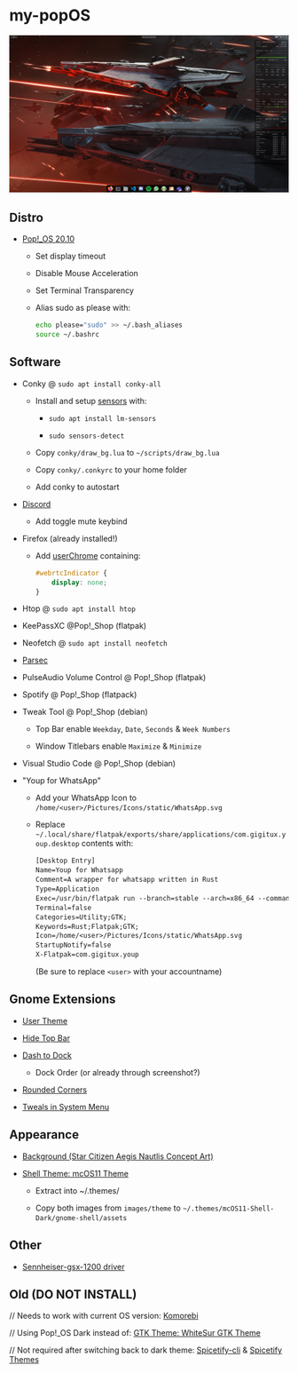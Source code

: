 # my-popOS

![Desktop Screenshot](images/example.png)

## Distro

- [Pop!_OS 20.10](https://pop.system76.com/)

  - Set display timeout

  - Disable Mouse Acceleration

  - Set Terminal Transparency

  - Alias sudo as please with:

    ```bash
    echo please="sudo" >> ~/.bash_aliases
    source ~/.bashrc
    ```

## Software

- Conky @ `sudo apt install conky-all`

  - Install and setup [sensors](https://wiki.ubuntuusers.de/Lm_sensors/) with:

    - `sudo apt install lm-sensors`

    - `sudo sensors-detect`

  - Copy `conky/draw_bg.lua` to `~/scripts/draw_bg.lua`

  - Copy `conky/.conkyrc` to your home folder

  - Add conky to autostart

- [Discord](https://discord.com/download)

  - Add toggle mute keybind

- Firefox (already installed!)

  - Add [userChrome](https://www.userchrome.org/how-create-userchrome-css.html) containing:

    ```css
    #webrtcIndicator {
        display: none;
    }
    ```

- Htop @ `sudo apt install htop`

- KeePassXC @Pop!_Shop (flatpak)

- Neofetch @ `sudo apt install neofetch`

- [Parsec](https://parsecgaming.com/downloads/)

- PulseAudio Volume Control @ Pop!_Shop (flatpak)

- Spotify @ Pop!_Shop (flatpack)

- Tweak Tool @ Pop!_Shop (debian)

  - Top Bar enable `Weekday`, `Date`, `Seconds` & `Week Numbers`

  - Window Titlebars enable `Maximize` & `Minimize`

- Visual Studio Code @ Pop!_Shop (debian)

- "Youp for WhatsApp"

  - Add your WhatsApp Icon to `/home/<user>/Pictures/Icons/static/WhatsApp.svg`

  - Replace `~/.local/share/flatpak/exports/share/applications/com.gigitux.youp.desktop` contents with:

    ```txt
    [Desktop Entry]
    Name=Youp for Whatsapp
    Comment=A wrapper for whatsapp written in Rust
    Type=Application
    Exec=/usr/bin/flatpak run --branch=stable --arch=x86_64 --command=youp com.gigitux.youp
    Terminal=false
    Categories=Utility;GTK;
    Keywords=Rust;Flatpak;GTK;
    Icon=/home/<user>/Pictures/Icons/static/WhatsApp.svg
    StartupNotify=false
    X-Flatpak=com.gigitux.youp
    ```

    (Be sure to replace `<user>` with your accountname)

## Gnome Extensions

- [User Theme](https://extensions.gnome.org/extension/19/user-themes/)

- [Hide Top Bar](https://extensions.gnome.org/extension/545/hide-top-bar/)

- [Dash to Dock](https://extensions.gnome.org/extension/307/dash-to-dock/)

  - Dock Order (or already through screenshot?)

- [Rounded Corners](https://extensions.gnome.org/extension/1514/rounded-corners/)

- [Tweals in System Menu](https://extensions.gnome.org/extension/1653/tweaks-in-system-menu/)

## Appearance

- [Background (Star Citizen Aegis Nautlis Concept Art)](https://starcitizen.tools/images/6/68/Nautilus_-_In_formation_attacking_in_battle_-_Port.jpg)

- [Shell Theme: mcOS11 Theme](https://www.gnome-look.org/p/1220826/)

  - Extract into ~/.themes/

  - Copy both images from `images/theme` to `~/.themes/mcOS11-Shell-Dark/gnome-shell/assets`

## Other

- [Sennheiser-gsx-1200 driver](https://github.com/evilphish/sennheiser-gsx-1000)

## Old (DO NOT INSTALL)

// Needs to work with current OS version: [Komorebi](https://github.com/cheesecakeufo/komorebi/releases)

// Using Pop!_OS Dark instead of: [GTK Theme: WhiteSur GTK Theme](https://www.pling.com/p/1403328/)

// Not required after switching back to dark theme: [Spicetify-cli](https://github.com/khanhas/spicetify-cli/wiki/Installation) & [Spicetify Themes](https://github.com/morpheusthewhite/spicetify-themes)
